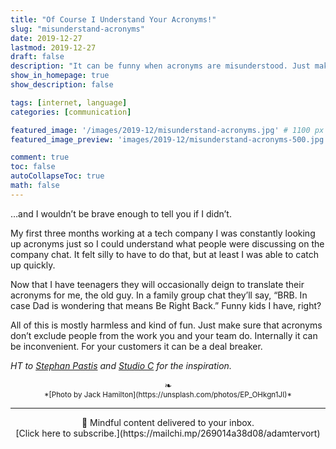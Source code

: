 ```yaml
---
title: "Of Course I Understand Your Acronyms!"
slug: "misunderstand-acronyms"
date: 2019-12-27
lastmod: 2019-12-27
draft: false
description: "It can be funny when acronyms are misunderstood. Just make sure it's not a exclusionary stumbling block to your team or your customers."
show_in_homepage: true
show_description: false

tags: [internet, language]
categories: [communication]

featured_image: '/images/2019-12/misunderstand-acronyms.jpg' # 1100 px width
featured_image_preview: 'images/2019-12/misunderstand-acronyms-500.jpg' # 560x170 px for preview image

comment: true
toc: false
autoCollapseToc: true
math: false
---
```

…and I wouldn’t be brave enough to tell you if I didn’t. 
<!--more-->

My first three months working at a tech company I was constantly looking up acronyms just so I could understand what people were discussing on the company chat. It felt silly to have to do that, but at least I was able to catch up quickly. 

Now that I have teenagers they will occasionally deign to translate their acronyms for me, the old guy. In a family group chat they’ll say, “BRB. In case Dad is wondering that means Be Right Back.” Funny kids I have, right?

All of this is mostly harmless and kind of fun. Just make sure that acronyms don’t exclude people from the work you and your team do. Internally it can be inconvenient. For your customers it can be a deal breaker. 

*HT to [Stephan Pastis](https://www.gocomics.com/pearlsbeforeswine/2019/12/26) and [Studio C](https://www.youtube.com/watch?v=JYS1gm8tZSM) for the inspiration.*

<center>❧</center>
<center><small> *[Photo by Jack Hamilton](https://unsplash.com/photos/EP_OHkgn1JI)* </small>

---
<center>
📨 Mindful content delivered to your inbox. <br>[Click here to subscribe.](https://mailchi.mp/269014a38d08/adamtervort)</center>